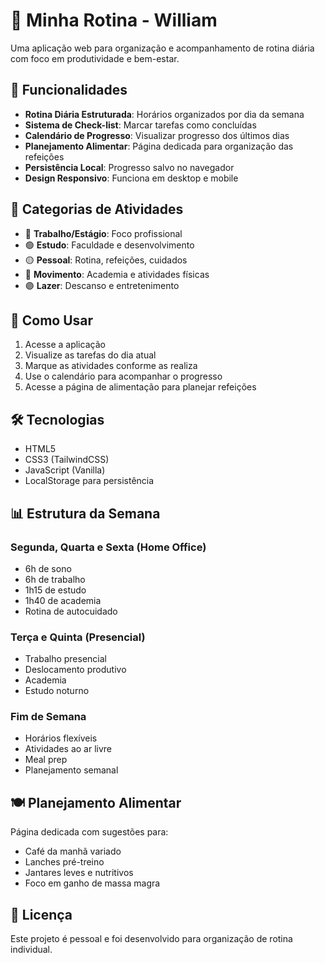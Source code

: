 # 📅 Minha Rotina - William

Uma aplicação web para organização e acompanhamento de rotina diária com foco em produtividade e bem-estar.

## 🚀 Funcionalidades

- **Rotina Diária Estruturada**: Horários organizados por dia da semana
- **Sistema de Check-list**: Marcar tarefas como concluídas
- **Calendário de Progresso**: Visualizar progresso dos últimos dias
- **Planejamento Alimentar**: Página dedicada para organização das refeições
- **Persistência Local**: Progresso salvo no navegador
- **Design Responsivo**: Funciona em desktop e mobile

## 🎯 Categorias de Atividades

- 🔵 **Trabalho/Estágio**: Foco profissional
- 🟢 **Estudo**: Faculdade e desenvolvimento
- 🟡 **Pessoal**: Rotina, refeições, cuidados
- 🔴 **Movimento**: Academia e atividades físicas
- 🟣 **Lazer**: Descanso e entretenimento

## 📱 Como Usar

1. Acesse a aplicação
2. Visualize as tarefas do dia atual
3. Marque as atividades conforme as realiza
4. Use o calendário para acompanhar o progresso
5. Acesse a página de alimentação para planejar refeições

## 🛠️ Tecnologias

- HTML5
- CSS3 (TailwindCSS)
- JavaScript (Vanilla)
- LocalStorage para persistência

## 📊 Estrutura da Semana

### Segunda, Quarta e Sexta (Home Office)
- 6h de sono
- 6h de trabalho
- 1h15 de estudo
- 1h40 de academia
- Rotina de autocuidado

### Terça e Quinta (Presencial)
- Trabalho presencial
- Deslocamento produtivo
- Academia
- Estudo noturno

### Fim de Semana
- Horários flexíveis
- Atividades ao ar livre
- Meal prep
- Planejamento semanal

## 🍽️ Planejamento Alimentar

Página dedicada com sugestões para:
- Café da manhã variado
- Lanches pré-treino
- Jantares leves e nutritivos
- Foco em ganho de massa magra

## 📝 Licença

Este projeto é pessoal e foi desenvolvido para organização de rotina individual.